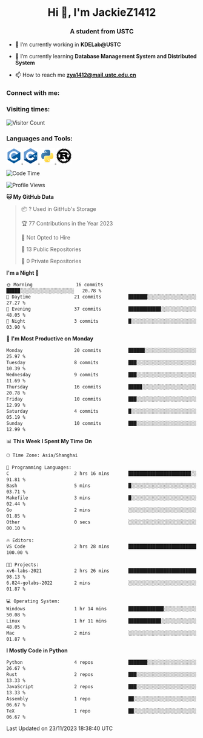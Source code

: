 <h1 align="center">Hi 👋, I'm JackieZ1412</h1>
<h3 align="center">A student from USTC</h3>

- 🔭 I’m currently working in **KDELab@USTC**

- 🌱 I’m currently learning **Database Management System and Distributed System**

- 📫 How to reach me **zya1412@mail.ustc.edu.cn**

<h3 align="left">Connect with me:</h3>
<p align="left">
</p>

<h3 align="left">Visiting times:</h3>
<p align="left">
</p>

![Visitor Count](https://profile-counter.glitch.me/Christmas/count.svg)

<h3 align="left">Languages and Tools:</h3>
<p align="left"> <a href="https://www.cprogramming.com/" target="_blank" rel="noreferrer"> <img src="https://raw.githubusercontent.com/devicons/devicon/master/icons/c/c-original.svg" alt="c" width="40" height="40"/> </a> <a href="https://www.w3schools.com/cpp/" target="_blank" rel="noreferrer"> <img src="https://raw.githubusercontent.com/devicons/devicon/master/icons/cplusplus/cplusplus-original.svg" alt="cplusplus" width="40" height="40"/> </a> <a href="https://www.python.org" target="_blank" rel="noreferrer"> <img src="https://raw.githubusercontent.com/devicons/devicon/master/icons/python/python-original.svg" alt="python" width="40" height="40"/> </a> <a href="https://www.rust-lang.org" target="_blank" rel="noreferrer"> <img src="https://raw.githubusercontent.com/devicons/devicon/master/icons/rust/rust-plain.svg" alt="rust" width="40" height="40"/> </a> </p>



<!--START_SECTION:waka-->
![Code Time](http://img.shields.io/badge/Code%20Time-562%20hrs%2017%20mins-blue)

![Profile Views](http://img.shields.io/badge/Profile%20Views-0-blue)

**🐱 My GitHub Data** 

> 📦 ? Used in GitHub's Storage 
 > 
> 🏆 77 Contributions in the Year 2023
 > 
> 🚫 Not Opted to Hire
 > 
> 📜 13 Public Repositories 
 > 
> 🔑 0 Private Repositories 
 > 
**I'm a Night 🦉** 

```text
🌞 Morning                16 commits          █████░░░░░░░░░░░░░░░░░░░░   20.78 % 
🌆 Daytime                21 commits          ███████░░░░░░░░░░░░░░░░░░   27.27 % 
🌃 Evening                37 commits          ████████████░░░░░░░░░░░░░   48.05 % 
🌙 Night                  3 commits           █░░░░░░░░░░░░░░░░░░░░░░░░   03.90 % 
```
📅 **I'm Most Productive on Monday** 

```text
Monday                   20 commits          ██████░░░░░░░░░░░░░░░░░░░   25.97 % 
Tuesday                  8 commits           ███░░░░░░░░░░░░░░░░░░░░░░   10.39 % 
Wednesday                9 commits           ███░░░░░░░░░░░░░░░░░░░░░░   11.69 % 
Thursday                 16 commits          █████░░░░░░░░░░░░░░░░░░░░   20.78 % 
Friday                   10 commits          ███░░░░░░░░░░░░░░░░░░░░░░   12.99 % 
Saturday                 4 commits           █░░░░░░░░░░░░░░░░░░░░░░░░   05.19 % 
Sunday                   10 commits          ███░░░░░░░░░░░░░░░░░░░░░░   12.99 % 
```


📊 **This Week I Spent My Time On** 

```text
🕑︎ Time Zone: Asia/Shanghai

💬 Programming Languages: 
C                        2 hrs 16 mins       ███████████████████████░░   91.81 % 
Bash                     5 mins              █░░░░░░░░░░░░░░░░░░░░░░░░   03.71 % 
Makefile                 3 mins              █░░░░░░░░░░░░░░░░░░░░░░░░   02.44 % 
Go                       2 mins              ░░░░░░░░░░░░░░░░░░░░░░░░░   01.85 % 
Other                    0 secs              ░░░░░░░░░░░░░░░░░░░░░░░░░   00.10 % 

🔥 Editors: 
VS Code                  2 hrs 28 mins       █████████████████████████   100.00 % 

🐱‍💻 Projects: 
xv6-labs-2021            2 hrs 26 mins       █████████████████████████   98.13 % 
6.824-golabs-2022        2 mins              ░░░░░░░░░░░░░░░░░░░░░░░░░   01.87 % 

💻 Operating System: 
Windows                  1 hr 14 mins        █████████████░░░░░░░░░░░░   50.08 % 
Linux                    1 hr 11 mins        ████████████░░░░░░░░░░░░░   48.05 % 
Mac                      2 mins              ░░░░░░░░░░░░░░░░░░░░░░░░░   01.87 % 
```

**I Mostly Code in Python** 

```text
Python                   4 repos             ███████░░░░░░░░░░░░░░░░░░   26.67 % 
Rust                     2 repos             ███░░░░░░░░░░░░░░░░░░░░░░   13.33 % 
JavaScript               2 repos             ███░░░░░░░░░░░░░░░░░░░░░░   13.33 % 
Assembly                 1 repo              ██░░░░░░░░░░░░░░░░░░░░░░░   06.67 % 
TeX                      1 repo              ██░░░░░░░░░░░░░░░░░░░░░░░   06.67 % 
```




 Last Updated on 23/11/2023 18:38:40 UTC
<!--END_SECTION:waka-->

